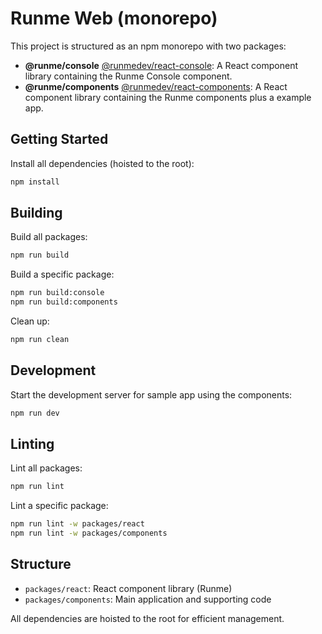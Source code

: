 # Runme Web (monorepo)

This project is structured as an npm monorepo with two packages:

- **@runme/console** [@runmedev/react-console](https://www.npmjs.com/package/@runmedev/react-console): A React component library containing the Runme Console component.
- **@runme/components** [@runmedev/react-components](https://www.npmjs.com/package/@runmedev/react-components): A React component library containing the Runme components plus a example app.

## Getting Started

Install all dependencies (hoisted to the root):

```sh {"name":"setup"}
npm install
```

## Building

Build all packages:

```sh {"name":"build"}
npm run build
```

Build a specific package:

```sh
npm run build:console
npm run build:components
```

Clean up:

```sh {"name":"clean"}
npm run clean
```

## Development

Start the development server for sample app using the components:

```sh
npm run dev
```

## Linting

Lint all packages:

```sh {"terminalRows":"37"}
npm run lint
```

Lint a specific package:

```sh
npm run lint -w packages/react
npm run lint -w packages/components
```

## Structure

- `packages/react`: React component library (Runme)
- `packages/components`: Main application and supporting code

All dependencies are hoisted to the root for efficient management.
